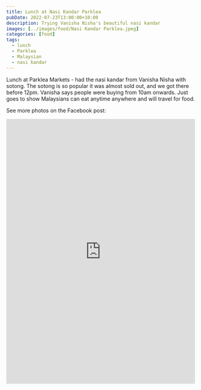 ```yaml
---
title: Lunch at Nasi Kandar Parklea
pubDate: 2022-07-23T13:00:00+10:00
description: Trying Vanisha Nisha's beautiful nasi kandar
images: [../images/food/Nasi Kandar Parklea.jpeg]
categories: [food]
tags:
  - lunch
  - Parklea
  - Malaysian
  - nasi kandar
---
```


Lunch at Parklea Markets - had the nasi kandar from Vanisha Nisha with sotong. The sotong is so popular it was almost sold out, and we got there before 12pm. Vanisha says people were buying from 10am onwards. Just goes to show Malaysians can eat anytime anywhere and will travel for food.

See more photos on the Facebook post:

<iframe src="https://www.facebook.com/plugins/post.php?href=https%3A%2F%2Fwww.facebook.com%2Fchris1.tham%2Fposts%2Fpfbid02XAnGnX4gVtB8wXt2t6YFRhjdXhCQqijxNTN4VRGkxNSyNQvvEyR7q8zfhWWzc9awl&show_text=true&width=500" width="500" height="703" style="border:none;overflow:hidden" scrolling="no" frameborder="0" allowfullscreen="true" allow="autoplay; clipboard-write; encrypted-media; picture-in-picture; web-share"></iframe>
